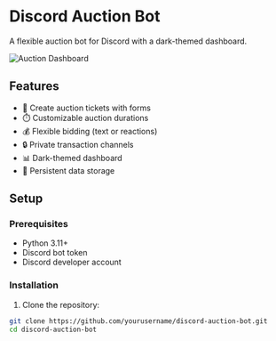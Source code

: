 # Discord Auction Bot

A flexible auction bot for Discord with a dark-themed dashboard.

![Auction Dashboard](https://i.imgur.com/demo-image.png)

## Features

- 🎫 Create auction tickets with forms
- ⏱️ Customizable auction durations
- 💰 Flexible bidding (text or reactions)
- 🔒 Private transaction channels
- 📊 Dark-themed dashboard
- 📝 Persistent data storage

## Setup

### Prerequisites
- Python 3.11+
- Discord bot token
- Discord developer account

### Installation
1. Clone the repository:
```bash
git clone https://github.com/yourusername/discord-auction-bot.git
cd discord-auction-bot